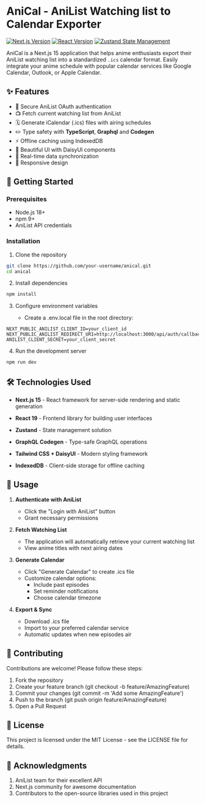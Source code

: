 # AniCal - AniList Watching list to Calendar Exporter

[![Next.js Version](https://img.shields.io/badge/next.js-15.1.6-blue?logo=next.js)](https://nextjs.org/)
[![React Version](https://img.shields.io/badge/react-19.0.0-blue?logo=react)](https://react.dev/)
[![Zustand State Management](https://img.shields.io/badge/state_management-zustand-%2320232a)](https://zustand-demo.pmnd.rs/)

AniCal is a Next.js 15 application that helps anime enthusiasts export their AniList watching list into a standardized `.ics` calendar format. Easily integrate your anime schedule with popular calendar services like Google Calendar, Outlook, or Apple Calendar.

## ✨ Features

- 🔐 Secure AniList OAuth authentication
- 📺 Fetch current watching list from AniList
- 🗓️ Generate iCalendar (.ics) files with airing schedules
- ✏️ Type safety with **TypeScript**, **Graphql** and **Codegen**
- ⚡ Offline caching using IndexedDB
- 🎨 Beautiful UI with DaisyUI components
- 🔄 Real-time data synchronization
- 📱 Responsive design

## 🚀 Getting Started

### Prerequisites

- Node.js 18+
- npm 9+
- AniList API credentials

### Installation

1. Clone the repository
```bash
git clone https://github.com/your-username/anical.git
cd anical
```
2. Install dependencies

```bash
npm install
```

3. Configure environment variables

    - Create a .env.local file in the root directory:

```env
NEXT_PUBLIC_ANILIST_CLIENT_ID=your_client_id
NEXT_PUBLIC_ANILIST_REDIRECT_URI=http://localhost:3000/api/auth/callback
ANILIST_CLIENT_SECRET=your_client_secret
```

4. Run the development server

```bash
npm run dev
```

## 🛠️ Technologies Used

 - **Next.js 15** - React framework for server-side rendering and static generation

 - **React 19** - Frontend library for building user interfaces

 - **Zustand** - State management solution

 - **GraphQL Codegen** - Type-safe GraphQL operations

 - **Tailwind CSS + DaisyUI** - Modern styling framework

 - **IndexedDB** - Client-side storage for offline caching

## 📖 Usage

1. **Authenticate with AniList**
   - Click the "Login with AniList" button
   - Grant necessary permissions

2. **Fetch Watching List**
   - The application will automatically retrieve your current watching list
   - View anime titles with next airing dates

3. **Generate Calendar**
   - Click "Generate Calendar" to create .ics file
   - Customize calendar options:
     - Include past episodes
     - Set reminder notifications
     - Choose calendar timezone

4. **Export & Sync**
   - Download .ics file
   - Import to your preferred calendar service
   - Automatic updates when new episodes air

## 🤝 Contributing

Contributions are welcome! Please follow these steps:

1. Fork the repository
2. Create your feature branch (git checkout -b feature/AmazingFeature)
3. Commit your changes (git commit -m 'Add some AmazingFeature')
4. Push to the branch (git push origin feature/AmazingFeature)
5. Open a Pull Request

## 📄 License

This project is licensed under the MIT License - see the LICENSE file for details.

## 🙏 Acknowledgments

1. AniList team for their excellent API
2. Next.js community for awesome documentation
3. Contributors to the open-source libraries used in this project